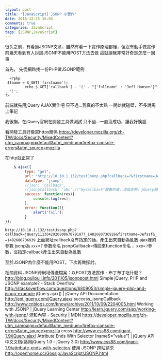 ```yaml
---
layout: post
title: '[JavaScript] JSONP 小實作'
date: 2016-12-25 16:08
comments: true
categories: JavaScript
tags: [JSONP,JavaScript]
---
```

很久之前，有看過JSONP文章，雖然有看一下實作原理都懂，但沒有動手做實作
前幾天看到有人討論JSONP不能用POST方法去做
這就讓我非常好奇是怎麼一回事
<!--more-->

首先，
先從網路找一份PHP做JSONP範例
```testJsonp.php
  <?php
 $fname = $_GET['firstname'];
         echo $_GET['callback'] . '(' . "{'fullname' : 'Jeff Hansen'}" . ')';
?>
```

前端就先用jQuery AJAX實作吧
只不過...我真的不太熟
一開始就碰壁，不多說馬上筆記

我很懶，在jQuery官網在開發工具做測試
只不過...一直沒成功，讓我好懊腦

看開發工具好像寫https關係
https://developer.mozilla.org/zh-TW/docs/Security/MixedContent?utm_campaign=default&utm_medium=firefox-console-errors&utm_source=mozilla

在http就正常了
```js
    $.ajax({
         type: "get",
         url: "http://10.10.1.132/testJsonp.php?callback=?&firstname=Jefssf",
         dataType: "jsonp",
         //json: 'callback',
         //jsonpCallback: 'abc',//"mycallback"變數的值，沒指定時，jQuery隨機產生
         success: function(res){
             console.log(res);
         },
         error: function(){
             alert('fail');
         }
});
```
`http://10.10.1.132/testJsonp.php?callback=jQuery1113042020808678791977_1482680736926&firstname=Jefssf&_=1482680736939`
上面網址callback沒有指定的話，產生出來自動為亂數
ajax裡的參數 jsonp為 `xxx`=? 參數命名
jsonpCallback=傳回來function命名 ，xxx=`?`參數，沒指定callback產生出來自動為亂數


至於JSONP為什麼不能用POST，下次再做探討。


相關資料
JSONP跨網域傳送檔案：以POST方法實作 - 布丁布丁吃什麼？
http://blog.pulipuli.info/2011/05/jsonppost.html
Simple jQuery, PHP and JSONP example? - Stack Overflow
http://stackoverflow.com/questions/6809053/simple-jquery-php-and-jsonp-example
jQuery.ajax() | jQuery API Documentation
http://api.jquery.com/jQuery.ajax/
success_jsonpCallback
http://www.cnblogs.com/know/archive/2011/10/09/2204005.html
Working with JSONP | jQuery Learning Center
http://learn.jquery.com/ajax/working-with-jsonp/
混和內容 - Security | MDN
https://developer.mozilla.org/zh-TW/docs/Security/MixedContent?utm_campaign=default&utm_medium=firefox-console-errors&utm_source=mozilla
cross
http://www.css88.com/jqapi-1.9/jQuery.ajax/
Attribute Ends With Selector [name$="value"] | jQuery API中文文档(适用jQuery 1.0 - jQuery 3.0)
http://www.css88.com/jqapi-1.9/attribute-ends-with-selector/
使用 JSONP 跨站請求
http://openhome.cc/Gossip/JavaScript/JSONP.html